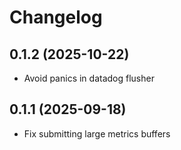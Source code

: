 # Changelog

## 0.1.2 (2025-10-22)

- Avoid panics in datadog flusher

## 0.1.1 (2025-09-18)

- Fix submitting large metrics buffers

